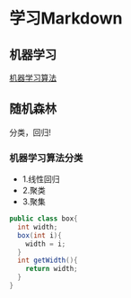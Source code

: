 # 学习Markdown
## 机器学习
[机器学习算法](http://www.tensorflow.org)
## 随机森林
  分类，回归!  

### 机器学习算法分类
* 1.线性回归  
* 2.聚类
* 3.聚集
```java
public class box{
  int width;
  box(int i){
    width = i;
  }
  int getWidth(){
    return width;
  }
}
```

